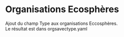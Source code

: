 # Organisations Ecosphères
Ajout du champ Type aux organisations Eccosphères.  
Le résultat est dans orgsavectype.yaml
